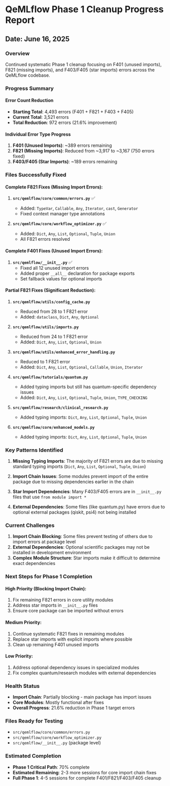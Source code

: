 # QeMLflow Phase 1 Cleanup Progress Report
## Date: June 16, 2025

### Overview
Continued systematic Phase 1 cleanup focusing on F401 (unused imports), F821 (missing imports), and F403/F405 (star imports) errors across the QeMLflow codebase.

### Progress Summary

#### Error Count Reduction
- **Starting Total**: 4,493 errors (F401 + F821 + F403 + F405)
- **Current Total**: 3,521 errors
- **Total Reduction**: 972 errors (21.6% improvement)

#### Individual Error Type Progress
1. **F401 (Unused Imports)**: ~389 errors remaining
2. **F821 (Missing Imports)**: Reduced from ~3,917 to ~3,167 (750 errors fixed)
3. **F403/F405 (Star Imports)**: ~189 errors remaining

### Files Successfully Fixed

#### Complete F821 Fixes (Missing Import Errors):
1. **`src/qemlflow/core/common/errors.py`** ✅
   - Added: `TypeVar`, `Callable`, `Any`, `Iterator`, `cast`, `Generator`
   - Fixed context manager type annotations

2. **`src/qemlflow/core/workflow_optimizer.py`** ✅  
   - Added: `Dict`, `Any`, `List`, `Optional`, `Tuple`, `Union`
   - All F821 errors resolved

#### Complete F401 Fixes (Unused Import Errors):
1. **`src/qemlflow/__init__.py`** ✅
   - Fixed all 12 unused import errors
   - Added proper `__all__` declaration for package exports
   - Set fallback values for optional imports

#### Partial F821 Fixes (Significant Reduction):
1. **`src/qemlflow/utils/config_cache.py`**
   - Reduced from 28 to 1 F821 error
   - Added: `dataclass`, `Dict`, `Any`, `Optional`

2. **`src/qemlflow/utils/imports.py`**
   - Reduced from 24 to 1 F821 error  
   - Added: `Dict`, `Any`, `List`, `Optional`, `Union`

3. **`src/qemlflow/utils/enhanced_error_handling.py`**
   - Reduced to 1 F821 error
   - Added: `Dict`, `Any`, `List`, `Optional`, `Callable`, `Union`, `Iterator`

4. **`src/qemlflow/tutorials/quantum.py`**
   - Added typing imports but still has quantum-specific dependency issues
   - Added: `Dict`, `Any`, `List`, `Optional`, `Tuple`, `Union`, `TYPE_CHECKING`

5. **`src/qemlflow/research/clinical_research.py`**
   - Added typing imports: `Dict`, `Any`, `List`, `Optional`, `Tuple`, `Union`

6. **`src/qemlflow/core/enhanced_models.py`**
   - Added typing imports: `Dict`, `Any`, `List`, `Optional`, `Tuple`, `Union`

### Key Patterns Identified

1. **Missing Typing Imports**: The majority of F821 errors are due to missing standard typing imports (`Dict`, `Any`, `List`, `Optional`, `Tuple`, `Union`)

2. **Import Chain Issues**: Some modules prevent import of the entire package due to missing dependencies earlier in the chain

3. **Star Import Dependencies**: Many F403/F405 errors are in `__init__.py` files that use `from module import *`

4. **External Dependencies**: Some files (like quantum.py) have errors due to optional external packages (qiskit, psi4) not being installed

### Current Challenges

1. **Import Chain Blocking**: Some files prevent testing of others due to import errors at package level
2. **External Dependencies**: Optional scientific packages may not be installed in development environment
3. **Complex Module Structure**: Star imports make it difficult to determine exact dependencies

### Next Steps for Phase 1 Completion

#### High Priority (Blocking Import Chain):
1. Fix remaining F821 errors in core utility modules
2. Address star imports in `__init__.py` files  
3. Ensure core package can be imported without errors

#### Medium Priority:
1. Continue systematic F821 fixes in remaining modules
2. Replace star imports with explicit imports where possible
3. Clean up remaining F401 unused imports

#### Low Priority:
1. Address optional dependency issues in specialized modules
2. Fix complex quantum/research modules with external dependencies

### Health Status
- **Import Chain**: Partially blocking - main package has import issues
- **Core Modules**: Mostly functional after fixes
- **Overall Progress**: 21.6% reduction in Phase 1 target errors

### Files Ready for Testing
- `src/qemlflow/core/common/errors.py`
- `src/qemlflow/core/workflow_optimizer.py`  
- `src/qemlflow/__init__.py` (package level)

### Estimated Completion
- **Phase 1 Critical Path**: 70% complete
- **Estimated Remaining**: 2-3 more sessions for core import chain fixes
- **Full Phase 1**: 4-5 sessions for complete F401/F821/F403/F405 cleanup
